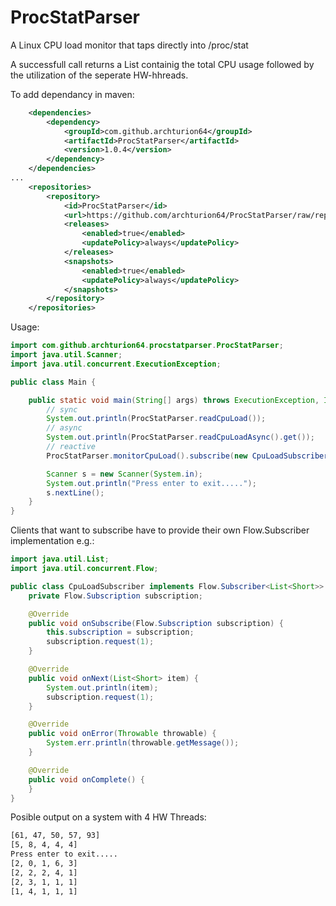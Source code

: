 # ProcStatParser
A Linux CPU load monitor that taps directly into /proc/stat

A successfull call returns a List containig the total CPU usage followed by the utilization of the seperate HW-hhreads.

To add dependancy in maven:
```xml
    <dependencies>
        <dependency>
            <groupId>com.github.archturion64</groupId>
            <artifactId>ProcStatParser</artifactId>
            <version>1.0.4</version>
        </dependency>
    </dependencies>
...
    <repositories>
        <repository>
            <id>ProcStatParser</id>
            <url>https://github.com/archturion64/ProcStatParser/raw/repository/</url>
            <releases>
                <enabled>true</enabled>
                <updatePolicy>always</updatePolicy>
            </releases>
            <snapshots>
                <enabled>true</enabled>
                <updatePolicy>always</updatePolicy>
            </snapshots>
        </repository>
    </repositories>

```

Usage:
```java
import com.github.archturion64.procstatparser.ProcStatParser;
import java.util.Scanner;
import java.util.concurrent.ExecutionException;

public class Main {

    public static void main(String[] args) throws ExecutionException, InterruptedException {
        // sync
        System.out.println(ProcStatParser.readCpuLoad());
        // async
        System.out.println(ProcStatParser.readCpuLoadAsync().get());
        // reactive
        ProcStatParser.monitorCpuLoad().subscribe(new CpuLoadSubscriber());

        Scanner s = new Scanner(System.in);
        System.out.println("Press enter to exit.....");
        s.nextLine();
    }
}
```

Clients that want to subscribe have to provide their own Flow.Subscriber implementation e.g.:
```java
import java.util.List;
import java.util.concurrent.Flow;

public class CpuLoadSubscriber implements Flow.Subscriber<List<Short>> {
    private Flow.Subscription subscription;

    @Override
    public void onSubscribe(Flow.Subscription subscription) {
        this.subscription = subscription;
        subscription.request(1);
    }

    @Override
    public void onNext(List<Short> item) {
        System.out.println(item);
        subscription.request(1);
    }

    @Override
    public void onError(Throwable throwable) {
        System.err.println(throwable.getMessage());
    }

    @Override
    public void onComplete() {
    }
}
```


Posible output on a system with 4 HW Threads:
```bash
[61, 47, 50, 57, 93]
[5, 8, 4, 4, 4]
Press enter to exit.....
[2, 0, 1, 6, 3]
[2, 2, 2, 4, 1]
[2, 3, 1, 1, 1]
[1, 4, 1, 1, 1]

```

